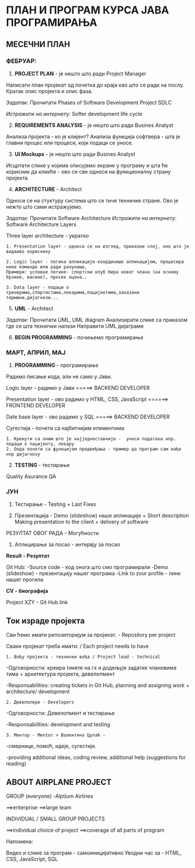 ﻿# ПЛАН И ПРОГРАМ КУРСА ЈАВА ПРОГРАМИРАЊА

## МЕСЕЧНИ ПЛАН

### ФЕБРУАР: 


1. **PROJECT PLAN** - је нешто што ради Project Manager

Написати план пројекат од почетка до краја као што се ради на послу.
Кратак опис пројекта и опис фаза.

*Задатак:* Прочитати Phases of Software Development Project SDLC

*Истражити на интернету:* Softer development life cycle 

2. **REQUIREMENTS ANALYSIS** - је нешто што ради Busines Analyst 

Анализа пројекта - ко је клијент?
Анализа функција софтвера - шта је главни процес или процеси, који подаци се уносе.

3. **UI Mockups** - је нешто што ради Busines Analyst 

Исцртати слике у којима описујемо екране у програму и шта ће корисник да кликће - ово се све односи на функционалну страну пројекта.

4. **ARCHITECTURE** - Architect

Односи се на стуктуру система што се тиче техничке стране.
Ово је нежто што сами истражујемо.

*Задатак:* Прочитати Software Architecture
*Истражити на интернету:* Software Architecture Layers

Three layer architecture - укратко

	1. Presentation layer - односи се на изглед, приказни слој, оно што је видљиво кориснику
	
	2. Logic layer - логика апликације-координише апликацијом, процесира неке команде или ради рачунање, 
	Примери: условне логике- спортски клуб бира новог члана (на основу брзине, висине), просек оцена..
	
	3. Data layer - подаци о тренерима,спортистима,лекарима,пацијентима,заказани термини,дијагнози...
	

5. **UML** - Architect

*Задатак:* Прочитати UML, UML diagram
Анализирати слике са приказом где се шта технички налази
Направити UML дијаграме

6. **BEGIN PROGRAMMING** - почињемо програмирање


### МАРТ, АПРИЛ, МАЈ 


1. **PROGRAMMING** - програмирање 

Радимо писање кода, али не само у Јави. 

Logic layer - радимо у Јави =====> BACKEND DEVELOPER

Presentation layer - ово радимо у HTML, CSS, JavaScript ======> FRONTEND DEVELOPER

Date base layer - ово радимо у  SQL =====> BACKEND DEVELOPER

Сугестија - почети са најбитнијим елементима

	1. Kренути са оним што је најједноставније -  уноси података нпр. подаци о пацијенту, лекару 
	2. Oнда почети са функцијом предвиђања - пример да програм сам нађе нпр дијагнозу


2. **TESTING** - тестирање

 Quality Asurance QA


### ЈУН 


1. Тестирање - Testing + Last Fixes

2. Презентација - Demo (slideshow) наше апликације + Short description
Making presentation to the client + delivery of software



РЕЗУЛТАТ ОВОГ РАДА - Могућности


1. Аплицирање за посао - интервју за посао

**Result - Резултат** 

Git Hub:
-Source code - код онога што смо програмирали
-Demo (slideshow) -  презентацију нашег програма
-Link to zour profile - линк нашег прогила


**CV - биографија**

Project XZY -  Git Hub link


## Ток израде пројекта  


Сви ћемо имати репозиторијум за пројекат. - Repository per project
 
Сваки пројекат треба имати: / Each project needs to have 
 
	1. Вођу пројекта - технички вођа / Project lead - technical

-Одговорности: креира тикете на гх и додељује задатке члановима тима + архитектура пројекта, девелопмент

-Responsabilities: creating tickets in Git Hub, planning and assigning work + architecture/ development	
	
	2. Девелопере - Developers

-Одговорности: Девелопмент и тестирање

-Responsabilities: development and testing
	
	3. Ментор - Mentor > Валентина Цупаћ -
 
-смернице, помоћ, идеје, сугестије.

-providing additional ideas, coding review, additional help (suggestions for reading)


## ABOUT AIRPLANE PROJECT

GROUP (everyone)
-Alptium Airlines

==>enterprise
==>large team

INDIVIDUAL / SMALL GROUP PROJECTS

==>individual choice of project
==>coverage of all parts of program

Напомена:

Видео и слике за програм - самоиницијативно 
Уводни час за - HTML, CSS, JavaScript, SQL 

